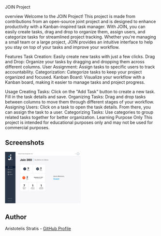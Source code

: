 JOIN Project

overview
Welcome to the JOIN Project! This project is made from contributions from an open-source joint project and is designed to enhance productivity with a Kanban-inspired task manager. With JOIN, you can easily create tasks, drag and drop to organize them, assign users, and categorize tasks for streamlined project tracking. Whether you're managing a small team or a large project, JOIN provides an intuitive interface to help you stay on top of your tasks and improve your workflow.

Features
Task Creation: Easily create new tasks with just a few clicks.
Drag and Drop: Organize your tasks by dragging and dropping them across different columns.
User Assignment: Assign tasks to specific users to track accountability.
Categorization: Categorize tasks to keep your project organized and focused.
Kanban Board: Visualize your workflow with a Kanban board, making it easier to manage tasks and project progress.

Usage
Creating Tasks: Click on the "Add Task" button to create a new task. Fill in the task details and save.
Organizing Tasks: Drag and drop tasks between columns to move them through different stages of your workflow.
Assigning Users: Click on a task to open the task details. From there, you can assign the task to a user.
Categorizing Tasks: Use categories to group related tasks together for better organization.
Learning Purpose Only
This project is intended for educational purposes only and may not be used for commercial purposes.

## Screenshots
<img width="250" alt="join2" src="assets/img/visual/join2.png">

## Author
Aristotelis Stratis - [GitHub Profile](https://github.com/prashantmishra009)
